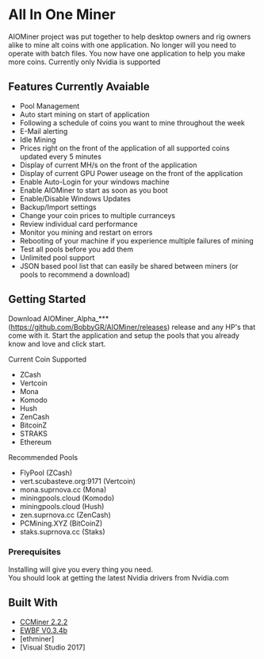 # All In One Miner

AIOMiner project was put together to help desktop owners and rig owners alike to mine alt coins with one application.  No longer will you
need to operate with batch files.  You now have one application to help you make more coins.  Currently only Nvidia is supported


## Features Currently Avaiable
 - Pool Management
 - Auto start mining on start of application
 - Following a schedule of coins you want to mine throughout the week
 - E-Mail alerting
 - Idle Mining
 - Prices right on the front of the application of all supported coins updated every 5 minutes
 - Display of current MH/s on the front of the application
 - Display of current GPU Power useage on the front of the application
 - Enable Auto-Login for your windows machine
 - Enable AIOMiner to start as soon as you boot 
 - Enable/Disable Windows Updates
 - Backup/Import settings
 - Change your coin prices to multiple curranceys
 - Review individual card performance
 - Monitor you mining and restart on errors
 - Rebooting of your machine if you experience multiple failures of mining
 - Test all pools before you add them
 - Unlimited pool support
 - JSON based pool list that can easily be shared between miners (or pools to recommend a download)

## Getting Started

Download AIOMiner_Alpha_*** (https://github.com/BobbyGR/AIOMiner/releases) release and any HP's that come with it.  Start the application and setup the pools that you already know and love and 
click start. 

Current Coin Supported
- ZCash  
- Vertcoin
- Mona
- Komodo
- Hush
- ZenCash
- BitcoinZ
- STRAKS
- Ethereum 

Recommended Pools

- FlyPool (ZCash)
- vert.scubasteve.org:9171 (Vertcoin)
- mona.suprnova.cc (Mona)
- miningpools.cloud (Komodo)
- miningpools.cloud (Hush)
- zen.suprnova.cc (ZenCash)
- PCMining.XYZ (BitCoinZ)
- staks.suprnova.cc (Staks)

### Prerequisites

Installing will give you every thing you need.  
You should look at getting the latest Nvidia drivers from Nvidia.com


## Built With

* [CCMiner 2.2.2](https://github.com/tpruvot/ccminer/releases)
* [EWBF V0.3.4b](https://github.com/nanopool/ewbf-miner/releases)
* [ethminer]
* [Visual Studio 2017]
